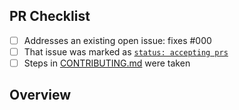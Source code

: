 <!-- 👋 Hi, thanks for sending a PR to created-typescript-app-everything! 💯
Please fill out all fields below and make sure each item is true and [x] checked.
Otherwise we may not be able to review your PR. -->

## PR Checklist

- [ ] Addresses an existing open issue: fixes #000
- [ ] That issue was marked as [`status: accepting prs`](https://github.com/bingo-js/created-typescript-app-everything/issues?q=is%3Aopen+is%3Aissue+label%3A%22status%3A+accepting+prs%22)
- [ ] Steps in [CONTRIBUTING.md](https://github.com/bingo-js/created-typescript-app-everything/blob/main/.github/CONTRIBUTING.md) were taken

## Overview

<!-- Description of what is changed and how the code change does that. -->
